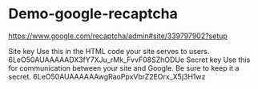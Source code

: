 # Demo-google-recaptcha
https://www.google.com/recaptcha/admin#site/339797902?setup

Site key
Use this in the HTML code your site serves to users.
6LeO50AUAAAAADX3fY7XJu_rMk_FvvF08SZhODUe
Secret key
Use this for communication between your site and Google. Be sure to keep it a secret.
6LeO50AUAAAAAAwgRaoPpxVbrZ2EOrx_X5j3H1wz
